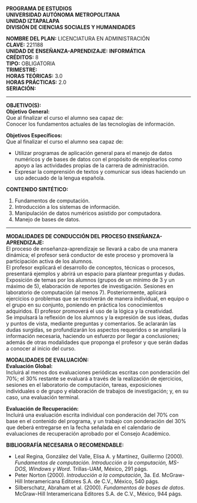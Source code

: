 **PROGRAMA DE ESTUDIOS**  
**UNIVERSIDAD AUTÓNOMA METROPOLITANA**  
**UNIDAD IZTAPALAPA**  
**DIVISIÓN DE CIENCIAS SOCIALES Y HUMANIDADES**  

**NOMBRE DEL PLAN:** LICENCIATURA EN ADMINISTRACIÓN  
**CLAVE:** 221188  
**UNIDAD DE ENSEÑANZA-APRENDIZAJE:** **INFORMÁTICA**  
**CRÉDITOS:** 8  
**TIPO:** OBLIGATORIA  
**TRIMESTRE:**  
**HORAS TEÓRICAS:** 3.0  
**HORAS PRÁCTICAS:** 2.0  
**SERIACIÓN:**  

---

**OBJETIVO(S):**  
**Objetivo General:**  
Que al finalizar el curso el alumno sea capaz de:  
Conocer los fundamentos actuales de las tecnologías de información.  

**Objetivos Específicos:**  
Que al finalizar el curso el alumno sea capaz de:  
- Utilizar programas de aplicación general para el manejo de datos numéricos y de bases de datos con el propósito de emplearlos como apoyo a las actividades propias de la carrera de administración.  
- Expresar la comprensión de textos y comunicar sus ideas haciendo un uso adecuado de la lengua española.  

**CONTENIDO SINTÉTICO:**  
1. Fundamentos de computación.  
2. Introducción a los sistemas de información.  
3. Manipulación de datos numéricos asistido por computadora.  
4. Manejo de bases de datos.  

---

**MODALIDADES DE CONDUCCIÓN DEL PROCESO ENSEÑANZA-APRENDIZAJE:**  
El proceso de enseñanza-aprendizaje se llevará a cabo de una manera dinámica; el profesor será conductor de este proceso y promoverá la participación activa de los alumnos.  
El profesor explicará el desarrollo de conceptos, técnicas o procesos, presentará ejemplos y abrirá un espacio para plantear preguntas y dudas.  
Exposición de temas por los alumnos (grupos de un mínimo de 3 y un máximo de 5), elaboración de reportes de investigación. Sesiones en laboratorio de computación (al menos 7). Posteriormente, aplicará ejercicios o problemas que se resolverán de manera individual, en equipo o el grupo en su conjunto, poniendo en práctica los conocimientos adquiridos. El profesor promoverá el uso de la lógica y la creatividad.  
Se impulsará la reflexión de los alumnos y la expresión de sus ideas, dudas y puntos de vista, mediante preguntas y comentarios. Se aclararán las dudas surgidas, se profundizarán los aspectos requeridos o se ampliará la información necesaria, haciendo un esfuerzo por llegar a conclusiones; además de otras modalidades que proponga el profesor y que serán dadas a conocer al inicio del curso.  

**MODALIDADES DE EVALUACIÓN:**  
**Evaluación Global:**  
Incluirá al menos dos evaluaciones periódicas escritas con ponderación del 70%; el 30% restante se evaluará a través de la realización de ejercicios, sesiones en el laboratorio de computación, tareas, exposiciones individuales o de grupo y elaboración de trabajos de investigación; y, en su caso, una evaluación terminal.  

**Evaluación de Recuperación:**  
Incluirá una evaluación escrita individual con ponderación del 70% con base en el contenido del programa, y un trabajo con ponderación del 30% que deberá entregarse en la fecha señalada en el calendario de evaluaciones de recuperación aprobado por el Consejo Académico.  

**BIBLIOGRAFÍA NECESARIA O RECOMENDABLE:**  
- Leal Regina, González del Valle, Elisa A. y Martínez, Guillermo (2000). *Fundamentos de computación. Introducción a la computación, MS-DOS, Windows y Word*. Trillas-UAM, México, 291 págs.  
- Peter Norton (2000). *Introducción a la computación*, 3a. Ed. McGraw-Hill Interamericana Editores S.A. de C.V., México, 540 págs.  
- Silberschatz, Abraham et al. (2000). *Fundamentos de bases de datos*. McGraw-Hill Interamericana Editores S.A. de C.V., México, 944 págs.  
